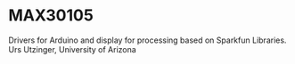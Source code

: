 # MAX30105
Drivers for Arduino and display for processing based on Sparkfun Libraries.
Urs Utzinger, University of Arizona
